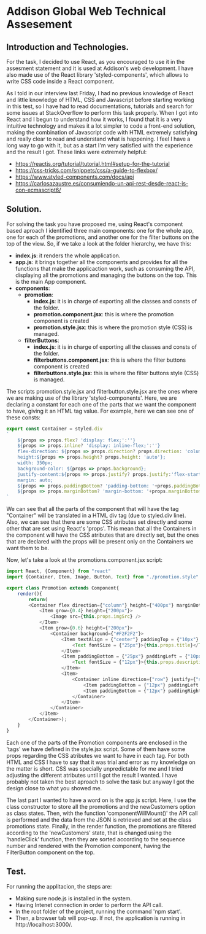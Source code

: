 # Addison Global Web Technical Assesement

## Introduction and Technologies.

For the task, I decided to use React, as you encouraged to use it in the assesment statement and it is used at Addison's web development. I have also made use of the React library 'styled-components', which allows to write CSS code inside a React component.

As I told in our interview last Friday, I had no previous knowledge of React and little knowledge of HTML, CSS and Javascript before starting working in this test, so I have had to read documentations, tutorials and search for some issues at StackOverflow to perform this task properly. When I got into React and I begun to understand how it works, I found that it is a very intuitive technology and makes it a lot simpler to code a front-end solution, making the combination of Javascript code with HTML extremely satisfying and really clear to read and understand what is happening. I feel I have a long way to go with it, but as a start I'm very satisfied with the experience and the result I got. These links were extremely helpful:

* https://reactjs.org/tutorial/tutorial.html#setup-for-the-tutorial
* https://css-tricks.com/snippets/css/a-guide-to-flexbox/
* https://www.styled-components.com/docs/api
* https://carlosazaustre.es/consumiendo-un-api-rest-desde-react-js-con-ecmascript6/

## Solution.

For solving the task you have proposed me, using React's component based aproach I identified three main components: one for the whole app, one for each of the promotions, and another one for the filter buttons on the top of the view. So, if we take a look at the folder hierarchy, we have this:

* **index.js**: it renders the whole application.
* **app.js**: it brings together all the components and provides for all the functions that make the applicaction work, such as consuming the API, displaying all the promotions and managing the buttons on the top. This is the main App component.
* **components**:
    * **promotion**:
        * **index.js**: it is in charge of exporting all the classes and consts of the folder.
        * **promotion.component.jsx**: this is where the promotion component is created
        * **promotion.style.jsx**: this is where the promotion style (CSS) is managed. 
    * **filterButtons**:
        * **index.js**: it is in charge of exporting all the classes and consts of the folder.
        * **filterbuttons.component.jsx**: this is where the filter buttons component is created
        * **filterbuttons.style.jsx**: this is where the filter buttons style (CSS) is managed. 

The scripts promotion.style.jsx and filterbutton.style.jsx are the ones where we are making use of the library 'styled-components'. Here, we are declaring a constant for each one of the parts that we want the component to have, giving it an HTML tag value. For example, here we can see one of these consts:

```js
export const Container = styled.div
`
    ${props => props.flex? 'display: flex;':''}
    ${props => props.inline? 'display: inline-flex;':''}
    flex-direction: ${props => props.direction? props.direction: 'column'};
    height:${props => props.height? props.height: 'auto'};
    width: 350px;
    background-color: ${props => props.background};
    justify-content:${props => props.justify? props.justify:'flex-start'};
    margin: auto;
    ${props => props.paddingBottom? 'padding-bottom: '+props.paddingBottom: ''};
    ${props => props.marginBottom? 'margin-bottom: '+props.marginBottom: ''};
`
```

We can see that all the parts of the component that will have the tag "Container" will be translated in a HTML div tag (due to styled.div line). Also, we can see that there are some CSS atributes set directly and some other that are set using React's 'props'. This mean that all the Containers in the component will have the CSS atributes that are directly set, but the ones that are declared with the props will be present only on the Containers we want them to be.

Now, let's take a look at the promotions.component.jsx script:

```js
import React, {Component} from "react"
import {Container, Item, Image, Button, Text} from "./promotion.style"

export class Promotion extends Component{
    render(){
        return(  
        <Container flex direction={"column"} height={"400px"} marginBottom={"50px"}>
            <Item grow={0.4} height={"200px"}>
                <Image src={this.props.imgSrc} />
            </Item>
            <Item grow={0.6} height={"200px"}>
                <Container background={"#F2F2F2"}>
                    <Item textAlign = {"center"} paddingTop = {"10px"} paddingBottom = {"10px"}>
                        <Text fontSize = {"25px"}>{this.props.title}</Text>
                    </Item>
                    <Item paddingBottom = {"25px"} paddingLeft = {"10px"} paddingRight = {"10px"}>
                        <Text fontSize = {"12px"}>{this.props.description}</Text>
                    </Item>
                    <Item>
                        <Container inline direction={"row"} justify={"space-between"}>
                            <Item paddingBottom = {"12px"} paddingLeft = {"20px"}><Button color={"#F2F2F2"}><Text>{this.props.termAndConditions}</Text></Button></Item>
                            <Item paddingBottom = {"12px"} paddingRight = {"20px"}><Button color={"#47525E"}><Text color = {"white"}>{this.props.joinProm}</Text></Button></Item>                                
                        </Container>
                    </Item>
                </Container>
            </Item>
        </Container>);
    }
}
```

Each one of the parts of the Promotion components are enclosed in the 'tags' we have defined in the style.jsx script. Some of them have some props regarding the CSS atributes we want to have in each tag. For both HTML and CSS I have to say that it was trial and error as my knowledge on the matter is short. CSS was specially unpredictable for me and I tried adjusting the different atributes until I got the result I wanted. I have probably not taken the best aproach to solve the task but anyway I got the design close to what you showed me.

The last part I wanted to have a word on is the app.js script. Here, I use the class constructor to store all the promotions and the newCustomers option as class states. Then, with the function 'componentWillMount()' the API call is performed and the data from the JSON is retrieved and set at the class promotions state. Finally, in the render function, the promotions are filtered according to the 'newCustomers' state, that is changed using the 'handleClick' function, then they are sorted according to the sequence number and rendered with the Promotion component, having the FilterButton component on the top.

## Test.

For running the applitacion, the steps are:

* Making sure node.js is installed in the system.
* Having Intenet connection in order to perform the API call.
* In the root folder of the project, running the command 'npm start'.
* Then, a browser tab will pop-up. If not, the application is running in http://localhost:3000/.

